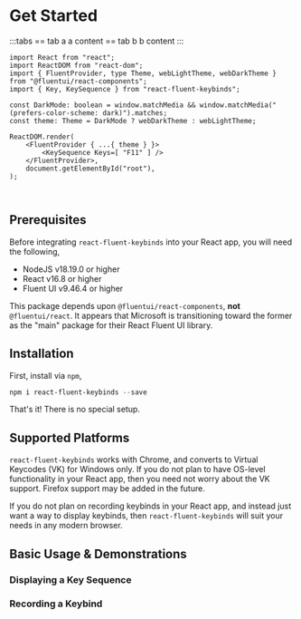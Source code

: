 # Get Started

:::tabs
== tab a
a content
== tab b
b content
:::

<div ref="el" />

<script setup>
import { createElement } from 'react'
import { FluentProvider, webLightTheme, webDarkTheme } from '@fluentui/react-components';
import { createRoot } from 'react-dom/client'
import { useData } from 'vitepress'

import { ref, onMounted, watch } from 'vue'
import { Key, KeySequence } from "../../"

const el = ref();

const Dark = useData().isDark;

const MyComponent = (_Props) =>
{
    let DarkMode = Dark.value;
    
    const MySequence = createElement(KeySequence, { Keys: [ "F11" ] }, null);
    const Provider = createElement(FluentProvider,
        {
            theme: DarkMode ? webDarkTheme : webLightTheme
        },
        MySequence
    );

    return Provider;
};

let root = undefined;

onMounted(() => {
    const root = createRoot(el.value);
    watch(Dark, (New, Old) =>
    {
        root.render(MyComponent());
    });
    root.render(MyComponent());
    // window.matchMedia('(prefers-color-scheme: dark)').addEventListener('change', event => {
    //     root.render(MyComponent());
    // });
});
</script>

```tsx
import React from "react";
import ReactDOM from "react-dom";
import { FluentProvider, type Theme, webLightTheme, webDarkTheme } from "@fluentui/react-components";
import { Key, KeySequence } from "react-fluent-keybinds";

const DarkMode: boolean = window.matchMedia && window.matchMedia("(prefers-color-scheme: dark)").matches;
const theme: Theme = DarkMode ? webDarkTheme : webLightTheme;

ReactDOM.render(
    <FluentProvider { ...{ theme } }>
        <KeySequence Keys=[ "F11" ] />
    </FluentProvider>,
    document.getElementById("root"),
);



```

## Prerequisites

Before integrating `react-fluent-keybinds` into your React app, you will need the following,

* NodeJS v18.19.0 or higher
* React v16.8 or higher
* Fluent UI v9.46.4 or higher

This package depends upon `@fluentui/react-components`, **not** `@fluentui/react`.
It appears that Microsoft is transitioning toward the former as the "main" package for their React Fluent UI library.

## Installation

First, install via `npm`,

```powershell
npm i react-fluent-keybinds --save
```

That's it!
There is no special setup.

## Supported Platforms

`react-fluent-keybinds` works with Chrome, and converts to Virtual Keycodes (VK) for Windows only.  If you do not plan to have OS-level functionality in your React app, then you need not worry about the VK support.  Firefox support may be added in the future.

If you do not plan on recording keybinds in your React app, and instead just want a way to display keybinds, then `react-fluent-keybinds` will suit your needs in any modern browser.

## Basic Usage & Demonstrations

### Displaying a Key Sequence
<!-- <iframe src="https://codesandbox.io/p/devbox/8l5lw8?file=%2Fsrc%2FApp.tsx&embed=1"
     style="margin-top: 1rem; width:100%; height: 800px; border:0; border-radius: 4px; overflow:hidden;"
     title="Key Sequence (Component of `react-fluent-keybinds`)"
     allow="accelerometer; ambient-light-sensor; camera; encrypted-media; geolocation; gyroscope; hid; microphone; midi; payment; usb; vr; xr-spatial-tracking"
     sandbox="allow-forms allow-modals allow-popups allow-presentation allow-same-origin allow-scripts"
   ></iframe> -->

### Recording a Keybind

<!-- <iframe src="https://codesandbox.io/p/devbox/silly-scott-ptt693?embed=1&file=%2Fsrc%2FApp.tsx"
     style="margin-top: 1rem; width:100%; height: 800px; border:0; border-radius: 4px; overflow:hidden;"
     title="Keybind Recorder (react-fluent-keybinds)"
     allow="accelerometer; ambient-light-sensor; camera; encrypted-media; geolocation; gyroscope; hid; microphone; midi; payment; usb; vr; xr-spatial-tracking"
     sandbox="allow-forms allow-modals allow-popups allow-presentation allow-same-origin allow-scripts"
   ></iframe> -->
